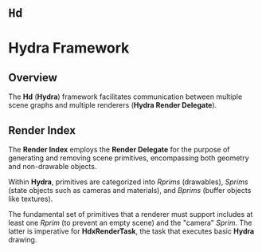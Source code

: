 # ``Hd``
# Hydra Framework

## Overview

The **Hd** (**Hydra**) framework facilitates communication between multiple scene graphs 
and multiple renderers (**Hydra Render Delegate**).

## Render Index

The **Render Index** employs the **Render Delegate** for the purpose of generating and removing 
scene primitives, encompassing both geometry and non-drawable objects. 

Within **Hydra**, primitives are categorized into _Rprims_ (drawables), _Sprims_ (state objects 
such as cameras and materials), and _Bprims_ (buffer objects like textures). 

The fundamental set of primitives that a renderer must support includes 
at least one _Rprim_ (to prevent an empty scene) and the "camera" _Sprim_. 
The latter is imperative for **HdxRenderTask**, the task that executes basic **Hydra** drawing.
